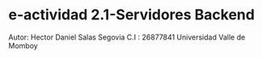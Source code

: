 #  e-actividad 2.1-Servidores Backend
Autor: Hector Daniel Salas Segovia
C.I : 26877841
Universidad Valle de Momboy
